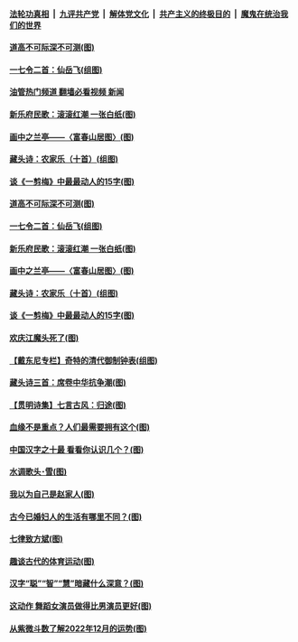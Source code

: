 ####  [法轮功真相](../../../../basic/blob/master/README.md?t=12031231) &nbsp;|&nbsp; [九评共产党](../../../../9ping.md/blob/master/README.md?t=12031231) &nbsp;|&nbsp; [解体党文化](../../../../jtdwh.md/blob/master/README.md?t=12031231)  &nbsp;|&nbsp; [共产主义的终极目的](../../../../gczydzjmd.md/blob/master/README.md?t=12031231) &nbsp;|&nbsp; [魔鬼在统治我们的世界](../../../../mgztzwmdsj.md/blob/master/README.md?t=12031231) 

#### [道高不可际深不可测(图)](../pages/p7/1022981.md?t=12031231) 

#### [一七令二首：仙岳飞(组图)](../pages/p7/1022715.md?t=12031231) 

#### [油管热门频道 翻墙必看视频 新闻](http://129.146.143.75:81/youtube.html?12031231)

#### [新乐府民歌：滚滚红潮 一张白纸(图)](../pages/p7/1023052.md?t=12031231) 

#### [画中之兰亭——〈富春山居图〉(图)](../pages/p7/1022721.md?t=12031231) 

#### [藏头诗：农家乐（十首）(组图)](../pages/p7/1022811.md?t=12031231) 

#### [谈《一剪梅》中最最动人的15字(图)](../pages/p7/1022341.md?t=12031231) 

#### [道高不可际深不可测(图)](../pages/p7/1022981.md?t=12031231) 

#### [一七令二首：仙岳飞(组图)](../pages/p7/1022715.md?t=12031231) 

#### [新乐府民歌：滚滚红潮 一张白纸(图)](../pages/p7/1023052.md?t=12031231) 

#### [画中之兰亭——〈富春山居图〉(图)](../pages/p7/1022721.md?t=12031231) 

#### [藏头诗：农家乐（十首）(组图)](../pages/p7/1022811.md?t=12031231) 

#### [谈《一剪梅》中最最动人的15字(图)](../pages/p7/1022341.md?t=12031231) 

#### [欢庆江魔头死了(图)](../pages/p7/1023002.md?t=12031231) 

#### [【戴东尼专栏】奇特的清代御制钟表(组图)](../pages/p7/1012028.md?t=12031231) 

#### [藏头诗三首：席卷中华抗争潮(图)](../pages/p7/1022920.md?t=12031231) 

#### [【贯明诗集】七言古风：归途(图)](../pages/p7/1022974.md?t=12031231) 

#### [血缘不是重点？人们最需要拥有这个(图)](../pages/p7/1022617.md?t=12031231) 

#### [中国汉字之十最 看看你认识几个？(图)](../pages/p7/1020314.md?t=12031231) 

#### [水调歌头･雪(图)](../pages/p7/1022865.md?t=12031231) 

#### [我以为自己是赵家人(图)](../pages/p7/1022345.md?t=12031231) 

#### [古今已婚妇人的生活有哪里不同？(图)](../pages/p7/1022332.md?t=12031231) 

#### [七律致方斌(图)](../pages/p7/1022343.md?t=12031231) 

#### [趣谈古代的体育运动(图)](../pages/p7/1022417.md?t=12031231) 

#### [汉字“聪”“智”“慧”暗藏什么深意？﻿(图)](../pages/p7/1022069.md?t=12031231) 

#### [这动作 舞蹈女演员做得比男演员更好(图)](../pages/p7/1022369.md?t=12031231) 

#### [从紫微斗数了解2022年12月的运势(图)](../pages/p7/1022464.md?t=12031231) 

<img src='http://gfw-breaker.win/goodnews/indexes/p7.md' width='0px' height='0px'/>

